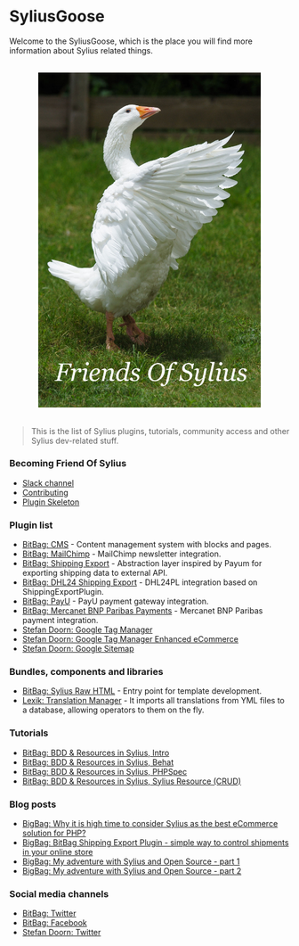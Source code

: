 # SyliusGoose
Welcome to the SyliusGoose, which is the place you will find more information about Sylius related things.

<p align="center">
  <br>
  <img width="400" src="./friends-of-sylius-logo.png" alt="Friends Of Sylius logo">
  <br>
  <br>
</p>

> This is the list of Sylius plugins, tutorials, community access and other Sylius dev-related stuff.

### Becoming Friend Of Sylius

- [Slack channel](http://sylius.org/slack)
- [Contributing](http://docs.sylius.org/en/latest/contributing/)
- [Plugin Skeleton](https://github.com/Sylius/PluginSkeleton)

### Plugin list

- [BitBag: CMS](https://github.com/bitbag-commerce/CmsPlugin) - Content management system with blocks and pages.
- [BitBag: MailChimp](https://github.com/bitbag-commerce/MailChimpPlugin) - MailChimp newsletter integration.
- [BitBag: Shipping Export](https://github.com/bitbag-commerce/ShippingExportPlugin) - Abstraction layer inspired by Payum for exporting shipping data to external API.
- [BitBag: DHL24 Shipping Export](https://github.com/bitbag-commerce/DHL24PlShippingExportPlugin) - DHL24PL integration based on ShippingExportPlugin.
- [BitBag: PayU](https://github.com/bitbag-commerce/PayUPlugin) - PayU payment gateway integration.
- [BitBag: Mercanet BNP Paribas Payments](https://github.com/bitbag-commerce/MercanetBnpParibasPlugin) - Mercanet BNP Paribas payment integration.
- [Stefan Doorn: Google Tag Manager](https://github.com/stefandoorn/google-tag-manager-plugin)
- [Stefan Doorn: Google Tag Manager Enhanced eCommerce](https://github.com/stefandoorn/google-tag-manager-enhanced-ecommerce-plugin)
- [Stefan Doorn: Google Sitemap](https://github.com/stefandoorn/sitemap-plugin)

### Bundles, components and libraries

- [BitBag: Sylius Raw HTML](https://github.com/bitbag-commerce/SyliusRawHtml) - Entry point for template development.
- [Lexik: Translation Manager](https://github.com/lexik/LexikTranslationBundle) - It imports all translations from YML files to a database, allowing operators to them on the fly. 

### Tutorials

- [BitBag: BDD & Resources in Sylius, Intro](https://bitbag.shop/blog/post/working-with-bdd-and-resources-in-sylius-part-0-introduction)
- [BitBag: BDD & Resources in Sylius, Behat](https://bitbag.shop/blog/post/working-with-bdd-and-resources-in-sylius-part-1-behat)
- [BitBag: BDD & Resources in Sylius, PHPSpec](https://bitbag.shop/blog/post/working-with-bdd-and-resources-in-sylius-part-2-phpspec)
- [BitBag: BDD & Resources in Sylius, Sylius Resource (CRUD)](https://bitbag.shop/blog/post/working-with-bdd-and-resources-in-sylius-part-3-resourcebundle)

### Blog posts

- [BigBag: Why it is high time to consider Sylius as the best eCommerce solution for PHP?](https://bitbag.shop/blog/post/working-with-bdd-and-resources-in-sylius-part-3-resourcebundle)
- [BigBag: BitBag Shipping Export Plugin - simple way to control shipments in your online store
](https://bitbag.shop/blog/post/bitbag-shipping-export-plugin-simple-way-to-control-shipments-in-your-online-store)
- [BigBag: My adventure with Sylius and Open Source - part 1
](https://bitbag.shop/blog/post/my-adventure-with-sylius-and-open-source-part-1)
- [BigBag: My adventure with Sylius and Open Source - part 2
](https://bitbag.shop/blog/post/my-adventure-with-sylius-and-open-source-part-2)

### Social media channels

- [BitBag: Twitter](https://twitter.com/BitBagCommerce)
- [BitBag: Facebook](https://www.facebook.com/bitbag/)
- [Stefan Doorn: Twitter](https://twitter.com/stefan_doorn)
